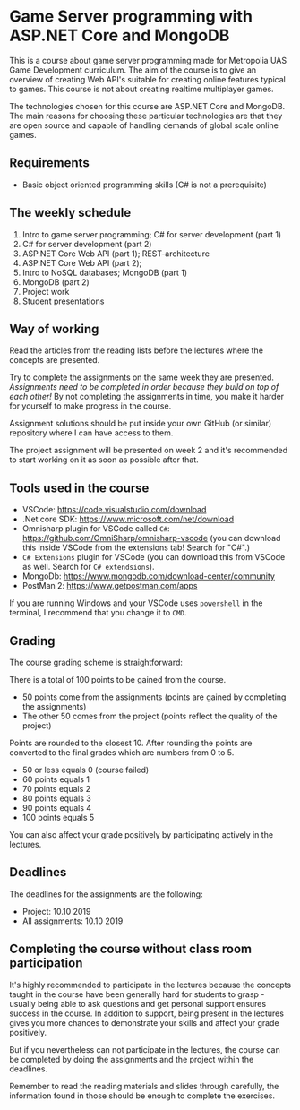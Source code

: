 # Game Server programming with ASP.NET Core and MongoDB

This is a course about game server programming made for Metropolia UAS Game Development curriculum. The aim of the course is to give an overview of creating Web API's suitable for creating online features typical to games. This course is not about creating realtime multiplayer games.

The technologies chosen for this course are ASP.NET Core and MongoDB. The main reasons for choosing these particular technologies are that they are open source and capable of handling demands of global scale online games.

## Requirements

- Basic object oriented programming skills (C# is not a prerequisite)

## The weekly schedule

1. Intro to game server programming; C# for server development (part 1)
2. C# for server development (part 2)
3. ASP.NET Core Web API (part 1); REST-architecture
4. ASP.NET Core Web API (part 2);
5. Intro to NoSQL databases; MongoDB (part 1)
6. MongoDB (part 2)
7. Project work
8. Student presentations

## Way of working

Read the articles from the reading lists before the lectures where the concepts are presented.

Try to complete the assignments on the same week they are presented. _Assignments need to be completed in order because they build on top of each other!_ By not completing the assignments in time, you make it harder for yourself to make progress in the course.


Assignment solutions should be put inside your own GitHub (or similar) repository where I can have access to them.

The project assignment will be presented on week 2 and it's recommended to start working on it as soon as possible after that.

## Tools used in the course

- VSCode: https://code.visualstudio.com/download
- .Net core SDK: https://www.microsoft.com/net/download
- Omnisharp plugin for VSCode called `C#`: https://github.com/OmniSharp/omnisharp-vscode (you can download this inside VSCode from the extensions tab! Search for "C#".)
- `C# Extensions` plugin for VSCode (you can download this from VSCode as well. Search for `C# extendsions`).
- MongoDb: https://www.mongodb.com/download-center/community
- PostMan 2: https://www.getpostman.com/apps

If you are running Windows and your VSCode uses `powershell` in the terminal, I recommend that you change it to `CMD`.

## Grading

The course grading scheme is straightforward:

There is a total of 100 points to be gained from the course.

- 50 points come from the assignments (points are gained by completing the assignments)
- The other 50 comes from the project (points reflect the quality of the project)

Points are rounded to the closest 10. After rounding the points are converted to the final grades which are numbers from 0 to 5.

- 50 or less equals 0 (course failed)
- 60 points equals 1
- 70 points equals 2
- 80 points equals 3
- 90 points equals 4
- 100 points equals 5

You can also affect your grade positively by participating actively in the lectures.

## Deadlines

The deadlines for the assignments are the following:

- Project: 10.10 2019
- All assignments: 10.10 2019

## Completing the course without class room participation

It's highly recommended to participate in the lectures because the concepts taught in the course have been generally hard for students to grasp - usually being able to ask questions and get personal support ensures success in the course. In addition to support, being present in the lectures gives you more chances to demonstrate your skills and affect your grade positively.

But if you nevertheless can not participate in the lectures, the course can be completed by doing the assignments and the project within the deadlines.

Remember to read the reading materials and slides through carefully, the information found in those should be enough to complete the exercises.
